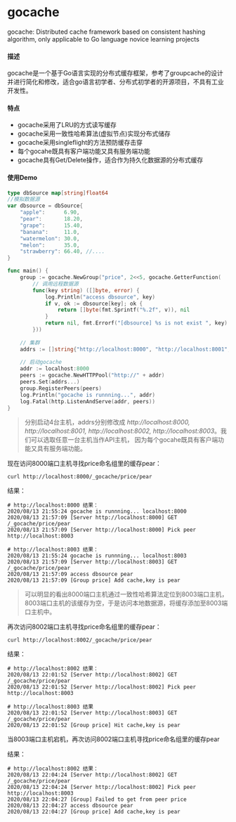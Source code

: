 # gocache

gocache: Distributed cache framework based on consistent hashing algorithm, only applicable to Go language novice learning projects

#### 描述
gocache是一个基于Go语言实现的分布式缓存框架，参考了groupcache的设计并进行简化和修改，适合go语言初学者、分布式初学者的开源项目，不具有工业开发性。

#### 特点
- gocache采用了LRU的方式读写缓存
- gocache采用一致性哈希算法(虚拟节点)实现分布式储存
- gocache采用singleflight的方法预防缓存击穿
- 每个gocahe既具有客户端功能又具有服务端功能
- gocache具有Get/Delete操作，适合作为持久化数据源的分布式缓存

#### 使用Demo


```go
type dbSource map[string]float64
//模拟数据源
var dbsource = dbSource{
	"apple":      6.90,
	"pear":       18.20,
	"grape":      15.40,
	"banana":     11.0,
	"watermelon": 30.0,
	"melon":      35.0,
	"strawberry": 66.40, //....
}

func main() {
	group := gocache.NewGroup("price", 2<<5, gocache.GetterFunction(
		// 调用远程数据源
		func(key string) ([]byte, error) {
			log.Println("access dbsource", key)
			if v, ok := dbsource[key]; ok {
				return []byte(fmt.Sprintf("%.2f", v)), nil
			}
			return nil, fmt.Errorf("[dbsource] %s is not exist ", key)
		}))
    
    // 集群
	addrs := []string{"http://localhost:8000", "http://localhost:8001", "http://localhost:8002", "http://localhost:8003"}
    
    // 启动gocache
	addr := localhost:8000
	peers := gocache.NewHTTPPool("http://" + addr)
	peers.Set(addrs...)
	group.RegisterPeers(peers)
	log.Println("gocache is runnning...", addr)
	log.Fatal(http.ListenAndServe(addr, peers))
}

```

> 分别启动4台主机，addrs分别修改成 *http://localhost:8000, http://localhost:8001, http://localhost:8002, http://localhost:8003*。我们可以选取任意一台主机当作API主机，
> 因为每个gocahe既具有客户端功能又具有服务端功能。
> 
现在访问8000端口主机寻找price命名组里的缓存pear：
```shell
curl http://localhost:8000/_gocache/price/pear
```

结果：

```
# http://localhost:8000 结果：
2020/08/13 21:55:24 gocache is runnning... localhost:8000
2020/08/13 21:57:09 [Server http://localhost:8000] GET /_gocache/price/pear
2020/08/13 21:57:09 [Server http://localhost:8000] Pick peer http://localhost:8003

# http://localhost:8003 结果：
2020/08/13 21:55:24 gocache is runnning... localhost:8003
2020/08/13 21:57:09 [Server http://localhost:8003] GET /_gocache/price/pear
2020/08/13 21:57:09 access dbsource pear
2020/08/13 21:57:09 [Group price] Add cache,key is pear
```

> 可以明显的看出8000端口主机通过一致性哈希算法定位到8003端口主机，8003端口主机的该缓存为空，于是访问本地数据源，将缓存添加至8003端口主机中。


再次访问8002端口主机寻找price命名组里的缓存pear：
```shell
curl http://localhost:8002/_gocache/price/pear
```

结果：

```
# http://localhost:8002 结果：
2020/08/13 22:01:52 [Server http://localhost:8002] GET /_gocache/price/pear
2020/08/13 22:01:52 [Server http://localhost:8002] Pick peer http://localhost:8003

# http://localhost:8003 结果
2020/08/13 22:01:52 [Server http://localhost:8003] GET /_gocache/price/pear
2020/08/13 22:01:52 [Group price] Hit cache,key is pear
```

当8003端口主机宕机，再次访问8002端口主机寻找price命名组里的缓存pear

结果：


```
# http://localhost:8002 结果：
2020/08/13 22:04:24 [Server http://localhost:8002] GET /_gocache/price/pear
2020/08/13 22:04:24 [Server http://localhost:8002] Pick peer http://localhost:8003
2020/08/13 22:04:27 [Group] Failed to get from peer price
2020/08/13 22:04:27 access dbsource pear
2020/08/13 22:04:27 [Group price] Add cache,key is pear
```
